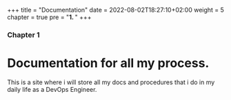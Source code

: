 +++
title = "Documentation"
date = 2022-08-02T18:27:10+02:00
weight = 5
chapter = true
pre = "<b>1. </b>"
+++

### Chapter 1

# Documentation for all my process.

This is a site where i will store all my docs and procedures that i do in my daily life as a DevOps Engineer.
